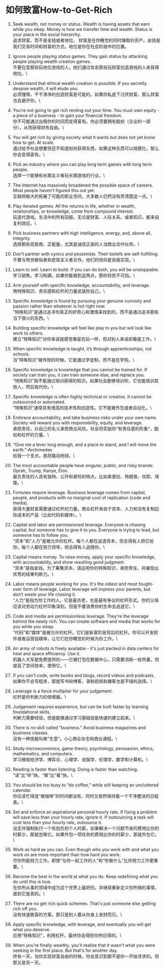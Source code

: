 # 如何致富How-to-Get-Rich

1. Seek wealth, not money or status. Wealth is having assets that earn while you sleep. Money is how we transfer time and wealth. Status is your place in the social hierarchy. \
   追求财富，而不是金钱或者地位。 财富是在你睡觉的同时赚取的资产。金钱是我们交易时间和财富的方式。地位是你在社会阶层中的位置。

2. Ignore people playing status games. They gain status by attacking people playing wealth creation games. \
   不要在意那些玩地位游戏的人。他们通过攻击那些玩财富创造游戏的人来获得地位。\

3. Understand that ethical wealth creation is possible. If you secretly despise wealth, it will elude you. \
   必须懂得，干干净净的创造财富是可能的。如果你私底下讨厌财富，那么财富也会避开你。\

4. You’re not going to get rich renting out your time. You must own equity - a piece of a business - to gain your financial freedom. \
   你不可能通过出租你的时间而变得富有。你必须要拥有股权（企业的一部分），从而获得财务自由。\

5. You will get rich by giving society what it wants but does not yet know how to get. At scale. \
   通过给予社会想要但还不知道如何获得东西，如果这种东西可以规模化，那么你会变得富有。\

6. Pick an industry where you can play long term games with long term people. \
   选择一个能够和长期主义者玩长期游戏的行业。\

7. The Internet has massively broadened the possible space of careers. Most people haven't figured this out yet. \
   互联网极大的拓展了可能的职业空间，大多数人仍然没有弄清楚这一点。\

8. Play iterated games. All the returns in life, whether in wealth, relationships, or knowledge, come from compound interest. \
   玩迭代游戏。生活中的所有回报，无论是财富、人际关系，或者知识，都来自复利效应。\

9. Pick business partners with high intelligence, energy, and, above all, integrity. \
   选择那些高智商、正能量，尤其是诚信正直的人当商业合作伙伴。\

10. Don't partner with cynics and pessimists. Their beliefs are self-fulfilling. \
    不要与愤世嫉俗者和悲观主义者合作。他们的信仰是自我实现。\

11. Learn to sell. Learn to build. If you can do both, you will be unstoppable. \
    学习销售。学习构建。如果你能做到这两点，那你将势不可挡。\

12. Arm yourself with specific knowledge, accountability, and leverage. \
    用特殊知识、责任感和杠杆的力量武装你自己。\

13. Specific knowledge is found by pursuing your genuine curiosity and passion rather than whatever is hot right now. \
    “特殊知识”是通过追寻你真正的好奇心和激情来找到的，而不是通过追寻那些当下很火的东西。\

14. Building specific knowledge will feel like play to you but will look like work to others. \
    建立“特殊知识”对你来说就感觉像是在玩一样，但对别人来说却像是工作。\

15. When specific knowledge is taught, it’s through apprenticeships, not schools. \
    当”特殊知识“被传授的时候，它是通过学徒制，而不是在学校。\

16. Specific knowledge is knowledge that you cannot be trained for. If society can train you, it can train someone else, and replace you. \
    “特殊知识”指不能通过培训获得的知识。如果社会能够培训你，它也能培训其他人，然后取代你。\

17. Specific knowledge is often highly technical or creative. It cannot be outsourced or automated. \
    “特殊知识”通常具有很高的技术性和创造性。它不能被外包或者自动化。\

18. Embrace accountability, and take business risks under your own name. Society will reward you with responsibility, equity, and leverage. \
    承担责任，以自己的名义承担商业风险。社会将奖励你“有责任感的形象“，股权和杠杆的力量。\

19. “Give me a lever long enough, and a place to stand, and I will move the earth.”-Archimedes \
    给我一个支点，我将撬动地球。\

20. The most accountable people have singular, public, and risky brands: Oprah, Trump, Kanye, Elon. \
    最负责任的人具有独特、公开和冒险的特点。比如奥普拉、特朗普、坎耶、埃隆。\

21. Fortunes require leverage. Business leverage comes from capital, people, and products with no marginal cost of replication (code and media). \
    获得大量财富需要通过杠杆的力量。商业杠杆来自于资本、人力和没有复制边际成本的产品（比如代码和媒体）。\

22. Capital and labor are permissioned leverage. Everyone is chasing capital, but someone has to give it to you. Everyone is trying to lead, but someone has to follow you. \
    “资本”和“人力”是被允许的杠杆。每个人都在追逐资本，但总得有人把它给你。每个人都在努力领导，但总得有人追随你。\

23. Capital means money. To raise money, apply your specific knowledge, with accountability, and show resulting good judgment.\
    &#x20;“资本”是指金钱。为了筹集资本，请运用你的特殊知识，承担责任，并展现出优秀的结果判断力。\

24. Labor means people working for you. It's the oldest and most fought-over form of leverage. Labor leverage will impress your parents, but don’t waste your life chasing it. \
    “人力”是指为你工作的人。它是最古老，也是最有争议的杠杆形式。你的父母应该对劳动力杠杆印象深刻，但是不要浪费你的生命去追逐它。\

25. Code and media are permissionless leverage. They're the leverage behind the newly rich. You can create software and media that works for you while you sleep. \
    “代码”和“媒体”是被允许的杠杆。它们是新富阶层背后的杠杆。你可以开发软件或者运营自媒体，让它们在你睡觉的时候为你工作。\

26. An army of robots is freely available - it's just packed in data centers for heat and space efficiency. Use it. \
    机器人大军是免费提供的——它被打包在数据中心，只需要消耗一些热量，但提高了空间效率。使用它。\

27. If you can't code, write books and blogs, record videos and podcasts. \
    如果你不会写程序，那就写书和博客，录制视频和播客也是不错的选择。\

28. Leverage is a force multiplier for your judgement. \
    杠杆是你判断力的倍增器。\

29. Judgement requires experience, but can be built faster by learning foundational skills. \
    判断力需要经验。但是能够通过学习基础技能快速的建立起来。\

30. There is no skill called “business.” Avoid business magazines and business classes. \
    没有一种技能叫做“生意”。小心商业杂志和商业课程。\

31. Study microeconomics, game theory, psychology, persuasion, ethics, mathematics, and computers. \
    学习微观经济学、博弈论、心理学、说服学、伦理学、数学和计算机。\

32. Reading is faster than listening. Doing is faster than watching. \
    “读”比“听”快。“做”比“看”快。\

33. You should be too busy to “do coffee," while still keeping an uncluttered calendar. \
    你应该忙得连“做咖啡”的时间都没有，同时又依然保持着一个干净整洁的日程表。\

34. Set and enforce an aspirational personal hourly rate. If fixing a problem will save less than your hourly rate, ignore it. If outsourcing a task will cost less than your hourly rate, outsource it. \
    设定并强制执行一个有抱负的个人时薪。如果解决一个问题节省的费用比你的时薪少，那就忽略它。如果外包一项任务的费用比你的时薪少，那就外包它。\

35. Work as hard as you can. Even though who you work with and what you work on are more important than how hard you work. \
    尽你所能努力工作。即使“与你一起工作的人”和“你做什么”比你努力工作更重要。\

36. Become the best in the world at what you do. Keep redefining what you do until this is true. \
    在你所从事的领域中成为这个世界上最好的。并继续重新定义你所做的事情，直到它是真的。\

37. There are no get rich quick schemes. That's just someone else getting rich off you. \
    没有快速致富的方案。那只是别人要从你身上发财而已。\

38. Apply specific knowledge, with leverage, and eventually you will get what you deserve. \
    应用“特殊知识”，利用杠杆，最终你会得到你所应得的。\

39. When you're finally wealthy, you'll realize that it wasn't what you were seeking in the first place. But that's for another day. \
    终有一天，当你实现财富自由的时候，你会意识到那不是你一开始寻求的。但那又是另一天。

